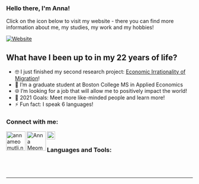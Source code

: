 ### Hello there, I'm Anna!

Click on the icon below to visit my website - there you can find more information about me, my studies, my work and my hobbies!

[![Website](https://img.icons8.com/cotton/64/000000/website.png)](https://annameomutli.netlify.app) 


## What have I been up to in my 22 years of life?

- 🤓 I just finished my second research project: [Economic Irrationality of Migration][research]!
- 📓 I’m a graduate student at Boston College MS in Applied Economics 
- 🌐 I’m looking for a job that will allow me to positively impact the world!
- 🥅 2021 Goals: Meet more like-minded people and learn more!
- ⚡ Fun fact: I speak 6 languages!

### Connect with me:

[<img align="left" alt="annameomutli.netlify.app" width="52px" src="https://img.icons8.com/bubbles/111/000000/domain.png">][website]
[<img align="left" alt="Anna Meomutli | LinkedIn" width="52px" src="https://img.icons8.com/ultraviolet/100/000000/linkedin-circled--v3.png">][linkedin]
[<img align="left" alt="Instagram" width="22px" src="https://img.icons8.com/color/144/000000/instagram-new--v2.png">][instagram]

<br />

### Languages and Tools:


<br />
<br />

---

</details>

[website]: https://annameomutli.netlify.app
[research]: https://drive.google.com/file/d/14-_LZUSh3Hy8hODPJeT5Q9YgPtKhYKy5/view?usp=sharing
[instagram]: https://instagram.com/annaoranya
[linkedin]: https://linkedin.com/in/annameomutli
